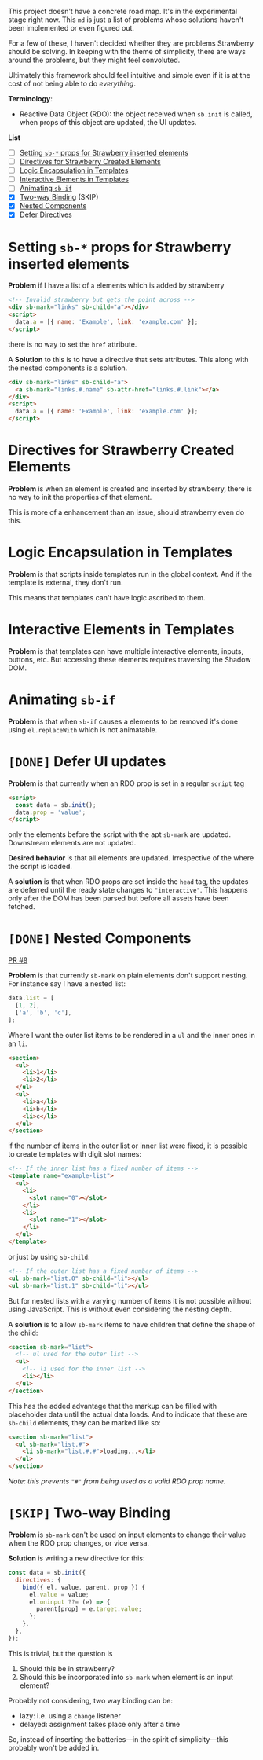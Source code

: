 This project doesn't have a concrete road map. It's in the experimental stage
right now. This `md` is just a list of problems whose solutions haven't been
implemented or even figured out.

For a few of these, I haven't decided whether they are problems Strawberry
should be solving. In keeping with the theme of simplicity, there are ways
around the problems, but they might feel convoluted.

Ultimately this framework should feel intuitive and simple even if it is at the
cost of not being able to do _everything_.

**Terminology**:

- Reactive Data Object (RDO): the object received when `sb.init` is called, when
  props of this object are updated, the UI updates.

**List**

- [ ] [Setting `sb-*` props for Strawberry inserted elements](#setting-sb--props-for-strawberry-inserted-elements)
- [ ] [Directives for Strawberry Created Elements](#directives-for-strawberry-created-elements)
- [ ] [Logic Encapsulation in Templates](#logic-encapsulation-in-templates)
- [ ] [Interactive Elements in Templates](#interactive-elements-in-templates)
- [ ] [Animating `sb-if`](#animating-sb-if)
- [x] [Two-way Binding](#skip-two-way-binding) (SKIP)
- [x] [Nested Components](#done-nested-components)
- [x] [Defer Directives](#done-defer-ui-updates)

# Setting `sb-*` props for Strawberry inserted elements

**Problem** if I have a list of `a` elements which is added by strawberry

```html
<!-- Invalid strawberry but gets the point across -->
<div sb-mark="links" sb-child="a"></div>
<script>
  data.a = [{ name: 'Example', link: 'example.com' }];
</script>
```

there is no way to set the `href` attribute.

A **Solution** to this is to have a directive that sets attributes. This along
with the nested components is a solution.

```html
<div sb-mark="links" sb-child="a">
  <a sb-mark="links.#.name" sb-attr-href="links.#.link"></a>
</div>
<script>
  data.a = [{ name: 'Example', link: 'example.com' }];
</script>
```

# Directives for Strawberry Created Elements

**Problem** is when an element is created and inserted by strawberry, there is
no way to init the properties of that element.

This is more of a enhancement than an issue, should strawberry even do this.

# Logic Encapsulation in Templates

**Problem** is that scripts inside templates run in the global context. And if
the template is external, they don't run.

This means that templates can't have logic ascribed to them.

# Interactive Elements in Templates

**Problem** is that templates can have multiple interactive elements, inputs,
buttons, etc. But accessing these elements requires traversing the Shadow DOM.

# Animating `sb-if`

**Problem** is that when `sb-if` causes a elements to be removed it's done using
`el.replaceWith` which is not animatable.

# `[DONE]` Defer UI updates

**Problem** is that currently when an RDO prop is set in a regular `script` tag

```html
<script>
  const data = sb.init();
  data.prop = 'value';
</script>
```

only the elements before the script with the apt `sb-mark` are updated.
Downstream elements are not updated.

**Desired behavior** is that all elements are updated. Irrespective of the
where the script is loaded.

A **solution** is that when RDO props are set inside the `head` tag, the updates
are deferred until the ready state changes to `"interactive"`. This happens only
after the DOM has been parsed but before all assets have been fetched.

# `[DONE]` Nested Components

[PR #9](https://github.com/18alantom/strawberry/pull/9)

**Problem** is that currently `sb-mark` on plain elements don't support nesting.
For instance say I have a nested list:

```javascript
data.list = [
  [1, 2],
  ['a', 'b', 'c'],
];
```

Where I want the outer list items to be rendered in a `ul` and the inner ones
in an `li`.

```html
<section>
  <ul>
    <li>1</li>
    <li>2</li>
  </ul>
  <ul>
    <li>a</li>
    <li>b</li>
    <li>c</li>
  </ul>
</section>
```

if the number of items in the outer list or inner list were fixed, it is
possible to create templates with digit slot names:

```html
<!-- If the inner list has a fixed number of items -->
<template name="example-list">
  <ul>
    <li>
      <slot name="0"></slot>
    </li>
    <li>
      <slot name="1"></slot>
    </li>
  </ul>
</template>
```

or just by using `sb-child`:

```html
<!-- If the outer list has a fixed number of items -->
<ul sb-mark="list.0" sb-child="li"></ul>
<ul sb-mark="list.1" sb-child="li"></ul>
```

But for nested lists with a varying number of items it is not possible without
using JavaScript. This is without even considering the nesting depth.

A **solution** is to allow `sb-mark` items to have children that define the
shape of the child:

```html
<section sb-mark="list">
  <!-- ul used for the outer list -->
  <ul>
    <!-- li used for the inner list -->
    <li></li>
  </ul>
</section>
```

This has the added advantage that the markup can be filled with placeholder data
until the actual data loads. And to indicate that these are `sb-child` elements,
they can be marked like so:

```html
<section sb-mark="list">
  <ul sb-mark="list.#">
    <li sb-mark="list.#.#">loading...</li>
  </ul>
</section>
```

_Note: this prevents `"#"` from being used as a valid RDO prop name._

# `[SKIP]` Two-way Binding

**Problem** is `sb-mark` can't be used on input elements to change their
value when the RDO prop changes, or vice versa.

**Solution** is writing a new directive for this:

```javascript
const data = sb.init({
  directives: {
    bind({ el, value, parent, prop }) {
      el.value = value;
      el.oninput ??= (e) => {
        parent[prop] = e.target.value;
      };
    },
  },
});
```

This is trivial, but the question is

1. Should this be in strawberry?
2. Should this be incorporated into `sb-mark` when element is an input element?

Probably not considering, two way binding can be:

- lazy: i.e. using a `change` listener
- delayed: assignment takes place only after a time

So, instead of inserting the batteries—in the spirit of simplicity—this probably won't be added in.
